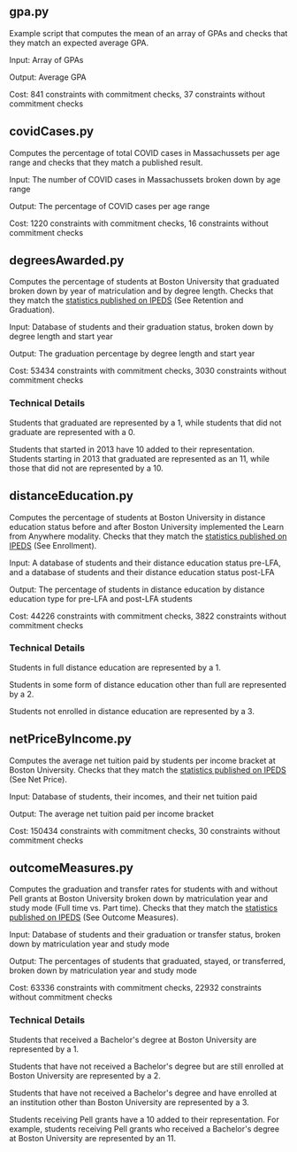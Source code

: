 ## gpa.py

Example script that computes the mean of an array of GPAs and checks that they match an expected average GPA.

Input: Array of GPAs

Output: Average GPA

Cost: 841 constraints with commitment checks, 37 constraints without commitment checks

## covidCases.py

Computes the percentage of total COVID cases in Massachussets per age range and checks that they match a published result.

Input: The number of COVID cases in Massachussets broken down by age range

Output: The percentage of COVID cases per age range

Cost: 1220 constraints with commitment checks, 16 constraints without commitment checks

## degreesAwarded.py

Computes the percentage of students at Boston University that graduated broken down by year of matriculation and by degree length. Checks that they match the [statistics published on IPEDS](https://nces.ed.gov/ipeds/datacenter/InstitutionProfile.aspx?unitid=164988) (See Retention and Graduation).

Input: Database of students and their graduation status, broken down by degree length and start year

Output: The graduation percentage by degree length and start year

Cost: 53434 constraints with commitment checks, 3030 constraints without commitment checks

### Technical Details

Students that graduated are represented by a 1, while students that did not graduate are represented with a 0.

Students that started in 2013 have 10 added to their representation. Students starting in 2013 that graduated are represented as an 11, while those that did not are represented by a 10.

## distanceEducation.py

Computes the percentage of students at Boston University in distance education status before and after Boston University implemented the Learn from Anywhere modality. Checks that they match the [statistics published on IPEDS](https://nces.ed.gov/ipeds/datacenter/InstitutionProfile.aspx?unitid=164988) (See Enrollment).

Input: A database of students and their distance education status pre-LFA, and a database of students and their distance education status post-LFA

Output: The percentage of students in distance education by distance education type for pre-LFA and post-LFA students

Cost: 44226 constraints with commitment checks, 3822 constraints without commitment checks

### Technical Details

Students in full distance education are represented by a 1.

Students in some form of distance education other than full are represented by a 2.

Students not enrolled in distance education are represented by a 3.

## netPriceByIncome.py

Computes the average net tuition paid by students per income bracket at Boston University. Checks that they match the [statistics published on IPEDS](https://nces.ed.gov/ipeds/datacenter/InstitutionProfile.aspx?unitid=164988) (See Net Price).

Input: Database of students, their incomes, and their net tuition paid

Output: The average net tuition paid per income bracket

Cost: 150434 constraints with commitment checks, 30 constraints without commitment checks

## outcomeMeasures.py

Computes the graduation and transfer rates for students with and without Pell grants at Boston University broken down by matriculation year and study mode (Full time vs. Part time). Checks that they match the [statistics published on IPEDS](https://nces.ed.gov/ipeds/datacenter/InstitutionProfile.aspx?unitid=164988) (See Outcome Measures).

Input: Database of students and their graduation or transfer status, broken down by matriculation year and study mode

Output: The percentages of students that graduated, stayed, or transferred, broken down by matriculation year and study mode

Cost: 63336 constraints with commitment checks, 22932 constraints without commitment checks

### Technical Details

Students that received a Bachelor's degree at Boston University are represented by a 1.

Students that have not received a Bachelor's degree but are still enrolled at Boston University are represented by a 2.

Students that have not received a Bachelor's degree and have enrolled at an institution other than Boston University are represented by a 3.

Students receiving Pell grants have a 10 added to their representation. For example, students receiving Pell grants who received a Bachelor's degree at Boston University are represented by an 11.